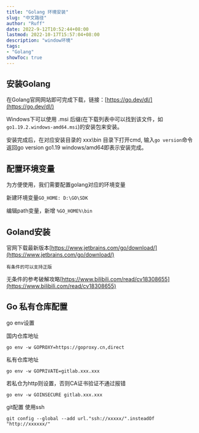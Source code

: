 ```yaml
---
title: "Golang 环境安装"
slug: "中文路径"
author: "Ruff"
date: 2022-9-12T10:52:44+08:00
lastmod: 2022-10-17T15:57:04+08:00
description: "window环境"
tags:
- "Golang"
showToc: true
---
```


## 安装Golang

在Golang官网网站即可完成下载，链接：[https://go.dev/dl/](https://go.dev/dl/)

Windows下可以使用 .msi 后缀(在下载列表中可以找到该文件，如`go1.19.2.windows-amd64.msi`)的安装包来安装。

安装完成后，在对应安装目录的 xxx\bin 目录下打开cmd, 输入`go version`命令<br/>返回go version go1.19 windows/amd64即表示安装完成。

## 配置环境变量

为方便使用，我们需要配置golang对应的环境变量

新建环境变量`GO_HOME: D:\GO\SDK`

编辑path变量，新增 `%GO_HOME%\bin`

## Goland安装

官网下载最新版本[https://www.jetbrains.com/go/download/](https://www.jetbrains.com/go/download/)

`有条件的可以支持正版`

无条件的参考破解攻略[https://www.bilibili.com/read/cv18308655](https://www.bilibili.com/read/cv18308655)

## Go 私有仓库配置

go env设置

国内仓库地址
```
go env -w GOPROXY=https://goproxy.cn,direct
```  
私有仓库地址
```
go env -w GOPRIVATE=gitlab.xxx.xxx
```  
若私仓为http则设置，否则CA证书验证不通过报错
```
go env -w GOINSECURE gitlab.xxx.xxx
```

git配置 使用ssh
```
git config --global --add url."ssh://xxxxx/".insteadOf "http://xxxxxx/"
```
